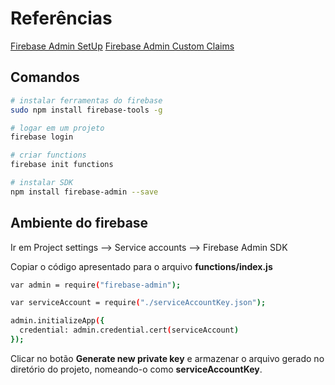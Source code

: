# Referências

[Firebase Admin SetUp](https://firebase.google.com/docs/admin/setup)
[Firebase Admin Custom Claims](https://firebase.google.com/docs/auth/admin/custom-claims)

## Comandos


```bash
# instalar ferramentas do firebase
sudo npm install firebase-tools -g

# logar em um projeto
firebase login

# criar functions
firebase init functions

# instalar SDK
npm install firebase-admin --save
```

## Ambiente do firebase
Ir em Project settings --> Service accounts --> Firebase Admin SDK

Copiar o código apresentado para o arquivo **functions/index.js**
```bash
var admin = require("firebase-admin");

var serviceAccount = require("./serviceAccountKey.json");

admin.initializeApp({
  credential: admin.credential.cert(serviceAccount)
});

```

Clicar no botão **Generate new private key** e armazenar o arquivo gerado no diretório do projeto, nomeando-o como **serviceAccountKey**.